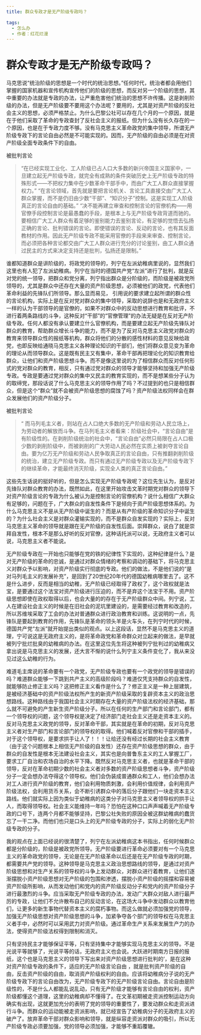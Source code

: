 ```yaml
---
title: 群众专政才是无产阶级专政吗？

tags:
  - 怎么办
  - 作者：红花烂漫
---
```


# 群众专政才是无产阶级专政吗？

马克思说“统治阶级的思想是一个时代的统治思想。”任何时代，统治者都会用他们掌握的国家机器和宣传机构宣传他们的阶级的思想，而反对另一个阶级的思想，其中重要的办法就是专政的办法，让严重危害他们统治的思想不许传播。这是剥削阶级的办法，但是无产阶级要不要用这个办法呢？要用的，尤其是对资产阶级的反社会主义的思想，必须严格禁止。为什么巴黎公社可以存在几个月的一个原因，就是在于他们采取了革命的专政查封了反社会主义的报纸。但为什么没有长久存在的一个原因，也是在于专政力度不够。没有马克思主义革命政党的集中领导，所谓无产阶级专政下的言论自由必然是不可能实现的。因而，无产阶级的自由必须是在对资产阶级全面专政条件下的自由。

被批判言论
> “在已经实现工业化、工人阶级已占人口大多数的新兴帝国主义国家中，一旦建立起无产阶级专政，就完全有成熟的条件突破历史上无产阶级专政的特殊形式——不把权力集中在少数革命干部手中，而由广大工人群众直接掌握权力。”
“在言论领域，首先就是要把言论机关、言论工具直接交由广大工人群众掌握，而不是仍旧由少数“干部”、“知识分子”控制。这是实现工人阶级真正的言论自由的基础。”
“决不能再建立审查和控制言论的官僚机构——用官僚手段控制言论是最愚蠢的手段，是根本上与无产阶级专政背道而驰的。要相信广大工人群众有着足够的鉴别能力去鉴别言论，有足够的觉悟去弘扬正确的言论、批判错误的言论。即使错误的言论、反动的言论，也有其反面教材的作用。因此无产阶级专政不能采用官僚的手段来来审查、控制言论，而必须把各种言论都交由广大工人群众进行充分的讨论鉴别，由工人群众通过民主的方式来决定支持还是批判，弘扬还是限制。”

谁都知道群众是讲阶级的，将政党的领导的，列宁在左派幼稚病里说的，显然我们这里也有人犯了左派幼稚病。列宁在当时的德国共产党“左派”进行了批判，就是反对党的统一领导，把群众和党分离，列宁指出群众是分阶级的，而阶级是被政党所领导的，尤其是群众中还存在大量的资产阶级思想，必须被他们的政党，代表他们革命利益的先锋队们所领导。那么显而易见， 引用说的要求建立起所谓的群众性的言论机构，实际上是在反对党对群众的集中领导，采取的说辞也是和无政府主义一样的认为干部领导的是官僚的，如果不对群众中的反动思想进行教育和批评，不进行着两条路线的斗争，这种反对“干部”的“官僚管理”的办法无疑是在反对无产阶级专政。任何人都没有承认要建立什么官僚机构，而是要建立起无产阶级先锋队对群众的教育，帮助群众增长斗争的能力，而不是为了反对马克思主义政党对群众的教育来领导群众性的报纸等机构，群众将他们的分散的感性材料的意见反映给政党，也即反映给通晓马克思主义各种理论知识的干部们，他们将群众意见变为革命的理论从而领导群众。这是既有民主又有集中，革命干部再把理论化的知识教育给群众，让他们和资产阶级思想斗争。而不是像这里说的为了相信群众而反对任何形式的党对群众的教育，相反，只有通过党对群众的领导才能够坚持和加强无产阶级专政。专政是要通过党对群众的集中又民主的教育实现的，而不是想某些分子认为的取缔党，那段话说了什么马克思主义的领导作用了吗？不过提到的也只是相信群众，但是这个“群众”就不会被资产阶级思想的腐蚀了吗？资产阶级法权同样会在群众发展他们的资产阶级分子。

被批判言论
> “ 而马列毛主义者，则站在占人口绝大多数的无产阶级和劳动人民立场上，为劳动者的解放而斗争。在马列毛主义者看来：阶级社会中，“言论自由”是有阶级性的。在剥削阶级统治的社会中，“言论自由”必然只局限在占人口极少数的剥削阶级中，而被剥削的广大劳动人民必然在实质上被剥夺言论自由。要为亿万无产阶级和劳动人民争取真正的言论自由，只有推翻剥削阶级的统治，建立无产阶级专政。而只有通过无产阶级专政以及无产阶级专政下的继续革命，才能最终消灭阶级，实现全人类的真正言论自由。”

这些先生话说的挺好听的，但是怎么实现无产阶级专政呢？这位先生认为，是反对先锋队对群众教育的办法，既然如此，在这里开始攻击文革时期党对群众的领导下对资产阶级言论的专政为什么被认为是控制言论的官僚机构？说什么相信广大群众有足够的，问题在于，广大群众的自发性条件下是倾向于资产阶级思想体系的。为什么马克思主义不是从无产阶级中诞生的？而是从有产阶级的革命知识分子中诞生的？为什么社会主义是对群众灌输实现的，而不是群众自发实现的？实际上，反对马克思主义革命的领导就是跟在无产阶级的自发性后面。崇拜群众，说白了就是崇拜自发性，根本不是那么好听的反对官僚，这种话托派可以说，无政府主义者可以说，马克思主义者不能说。

无产阶级专政在一开始也只能够在党的铁的纪律性下实现的，这种纪律是什么？是对无产阶级的革命的忠诚，是通过对群众情绪的考察和调动的基础下，将马克思主义对群众予以影响，对资产阶级实行彻底的专政。他们的做法，不是他们说的“是对马列毛主义的发展补充”，是回到了20世纪20年代的德国幼稚病哪里去了。这不是什么进步，反而是相当的幼稚，无产阶级已经取得了政权了，这个政权就是法宝，是要通过这个法宝对资产阶级进行压迫的，而不是弃这个法宝于不用。资产阶级思想即使在政权取得以后，也会大量的的存在于无产阶级群众中间。列宁说，工人在建设社会主义的时候是在旧社会的泥坑里建设的，是需要经过教育和改造的，所以苏维埃采取了工会的办法对普通群众进行政治教育和训练。这说明的一点，先锋队是要起到教育的作用，先锋队是革命的领头羊是火车头，在列宁时代的时候，德国共产党“左派”就开始提出类似的观点。以上这段话，显然不是马克思主义的道理，宁可说这是无政府主义的，是将革命政党和革命群众对立起来的做法，是早就被列宁批烂批臭的幼稚病的办法。在这里这位先生将这种被列宁批判过的幼稚病又拿出说是马克思主义的发展，还大言不惭的说什么列宁主义条件变化了，我从来没见过这么幼稚的行为。

难道毛主席说的革命要有一个政党，无产阶级专政也要有一个政党的领导是错误的吗？难道群众能够一下跳到共产主义的高级阶段吗？难道仅凭支持群众的自发性，就能够防止修正主义吗？这把修正主义看作是什么了？修正主义是一种上层建筑，是被经济基础中的资产阶级法权所产生的新资产阶级采取的复辟资本主义的政治思想路线。这种路线由于我国社会主义时期存在大量的资产阶级法权的经济基础，那么就不可避免的产生新生资产阶级分子。所以在任何的生产部门和言论部门，都有一个领导权的问题，这个领导权是决定了经济部门走社会主义还是走资本主义的。反对马克思主义政党的领导，反对革命干部，其实就是在革命的初期，反对马克思主义者对生产部门和言论部门的领导权的取得。他们喊着反对官僚和干部的插手，对于这个领导权，是要求拱手让人了！！！让给还没有经过长期的社会主义教育（由于这个问题根本上相信无产阶级的自发性）还存在资产阶级思想的群众，由于群众的自发性是根本无法建设社会主义，其实也是向普鲁东主义的工人掌握工厂，要求工厂自治和农场自治的水平下降。既然反对马克思主义者，也就是革命干部的领导，反对在革命初期少数的社会主义者对多数的资产阶级思想者斗争，资产阶级分子一定会想办法夺得这个领导权。他们会伪装成普通群众和工人，他们会想办法对工人进行资产阶级的教育，他们会利用物质刺激，会利用价值规律，会利用资产阶级法权，会利用货币关系，会不断引诱群众中的落后分子跟他们一块走资本主义路线。他们就实际上因为类似于幼稚病的这类分子对马克思主义者领导权的拱手让人，而取得领导权。社会主义能维持一年吗？恐怕在这种口口声声喊着无产阶级专政的口号下，连两个月都不能够坚持，巴黎公社失败的原因全被这群幼稚病的蠢货忘了一干二净。而他们也只是口头上的无产阶级专政的分子，实际上的弱化无产阶级专政的分子。

我的观点在上面已经说的很清楚了，列宁在左派幼稚病这本书指出，任何时候群众都是分阶级的，阶级是被政党所领导。无产阶级要进行革命必须要对有一个马克思主义的革命政党的领导，无论是在无产阶级革命以后还是在无产阶级专政的时期，都需要共产党的领导。这种领导是马克思主义政治思想路线的领导，是通过对资产阶级思想和对生产关系的领导权的斗争上发动群众，对群众进行着教育，让他们逐渐摆脱小资产阶级思想对无产阶级的包围和渗透，摆脱小资产阶级的摇摆和容易被资产阶级所影响，从而发动他们和党内的资产阶级反动分子和党内的资产阶级分子进行最激烈的斗争。应当采取无产阶级专政的办法，发动广大群众对敌人进行最严厉的专政，让他们不允许散布自己的反动言论，在这场大斗争中发动群众以教育他们，让更多的新生事物代替资本主义的腐朽事物。而这么做就必须加强党的领导，加强无产阶级思想对资产阶级思想的斗争，加紧争夺各个部门的领导权在马克思主义者手中，必然时可以采用武力对资产阶级。通过革命生产关系来发展生产力的办法，使得资产阶级法权得到限制和消灭。

只有坚持民主才能够保证平等，只有坚持集中才能够实现马克思主义的领导。不是光说平等就够了，光说平等的话，无政府主义也会说。大跃进时期南方日报的报纸，这个也是马克思主义的领导下写出来对资产阶级思想进行批判的‘，是在这种对资产阶级专政的条件下，适应的无产阶级言论自由 ，就是批判资产阶级的自由，反击资产阶级的自由，取消资产阶级权利的自由。应该将幼稚病分子说的无产阶级专政下的言论自由改为，无产阶级专政下的无产阶级言论自由。言论自由是阶级性的，不是什么人都能乱说乱动，只有无产阶级才能够有言论自由的权利，资产阶级都懂这个道理，这里的幼稚病却不懂得了。在文革初期被走资派控制运动方向确实有出现，这就更加充分的表明了党的领导的重要性了，要发动群众和走资派进行斗争。而群众的运动能被走资派影响，就已经宣告了幼稚病分子的无政府主义的破产了。放弃革命干部对群众影响和领导，就是纵容走资派对群众的吸引，所以无产阶级专政必须要加强，党的领导必须加强，才能够不重蹈覆辙。